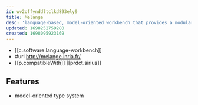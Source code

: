 ```yaml
---
id: wv2offynddltclkd893ely9
title: Melange
desc: 'language-based, model-oriented workbench that provides a modular approach for customizing, assembling and integrating multiple domain-specific language (DSL) specifications and implementations'
updated: 1698252759280
created: 1698095923169
---
```


- [[c.software.language-workbench]]
- #url http://melange.inria.fr/
- [[p.compatibleWith]] [[prdct.sirius]]

## Features

- model-oriented type system